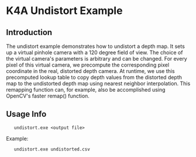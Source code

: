 # K4A Undistort Example

## Introduction

The undistort example demonstrates how to undistort a depth map. It sets up a virtual pinhole camera with a 120 degree 
field of view. The choice of the virtual camera's parameters is arbitrary and can be changed. For every pixel of this 
virtual camera, we precompute the corresponding pixel coordinate in the real, distorted depth camera. At runtime, we 
use this precomputed lookup table to copy depth values from the distorted depth map to the undistorted depth map using 
nearest neighbor interpolation. This remapping function can, for example, also be accomplished using OpenCV's faster 
remap() function.

## Usage Info

       undistort.exe <output file>

Example:

       undistort.exe undistorted.csv
